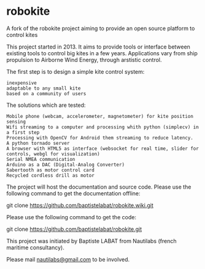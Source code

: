 robokite
========

A fork of the robokite project aiming to provide an open source platform to control kites

This project started in 2013. It aims to provide tools or interface between existing tools to control big kites in a few years. Applications vary from ship propulsion to Airborne Wind Energy, through arstistic control.

The first step is to design a simple kite control system:

    inexpensive
    adaptable to any small kite
    based on a community of users 

The solutions which are tested:

    
    Mobile phone (webcam, accelerometer, magnetometer) for kite position sensing
    Wifi streaming to a computer and processing whith python (simplecv) in a first step
    Processing with OpenCV for Android them streaming to reduce latency.
    A python tornado server
    A browser with HTML5 as interface (websocket for real time, slider for controls, webgl for visualization)
    Serial NMEA communication
    Arduino as a DAC (Digital-Analog Converter)
    Sabertooth as motor control card
    Recycled cordless drill as motor


The project will host the documentation and source code. Please use the following command to get the documentation offline:

git clone https://github.com/baptistelabat/robokite.wiki.git

Please use the following command to get the code:

git clone https://github.com/baptistelabat/robokite.git

This project was initiated by Baptiste LABAT from Nautilabs (french maritime consultancy).

Please mail nautilabs@gmail.com to be involved. 
